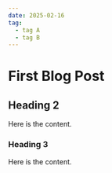 ```yaml
---
date: 2025-02-16
tag:
  - tag A
  - tag B
---
```


# First Blog Post

## Heading 2

Here is the content.

### Heading 3

Here is the content.
